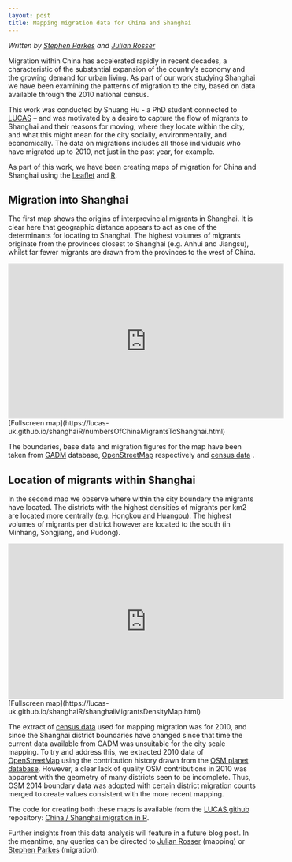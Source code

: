 ```yaml
---
layout: post
title: Mapping migration data for China and Shanghai
---
```

*Written by [Stephen Parkes](https://www.nottingham.ac.uk/geography/people/stephen.parkes) and [Julian Rosser](http://www.nottingham.ac.uk/engineering/people/julian.rosser)*

Migration within China has accelerated rapidly in recent decades, a characteristic of the substantial expansion of the country’s economy and the growing demand for urban living. As part of our work studying Shanghai we have been examining the patterns of migration to the city, based on data available through the 2010 national census. 
 
This work was conducted by Shuang Hu - a PhD student connected to [LUCAS](http://www.nottingham.ac.uk/research/groups/lucas/index.aspx) – and was motivated by a desire to capture the flow of migrants to Shanghai and their reasons for moving, where they locate within the city, and what this might mean for the city socially, environmentally, and economically. The data on migrations includes all those individuals who have migrated up to 2010, not just in the past year, for example.

As part of this work, we have been creating maps of migration for China and Shanghai using the [Leaflet](https://rstudio.github.io/leaflet/) and [R](https://www.r-project.org/). 

## Migration into Shanghai
 
The first map shows the origins of interprovincial migrants in Shanghai. It is clear here that geographic distance appears to act as one of the determinants for locating to Shanghai. The highest volumes of migrants originate from the provinces closest to Shanghai (e.g. Anhui and Jiangsu), whilst far fewer migrants are drawn from the provinces to the west of China. 


<div class="iframe-container">
    <iframe src="https://lucas-uk.github.io/shanghaiR/numbersOfChinaMigrantsToShanghai.html" height="315" width="560" allowfullscreen="" frameborder="0">
    </iframe>
</div>
[Fullscreen map](https://lucas-uk.github.io/shanghaiR/numbersOfChinaMigrantsToShanghai.html)


The boundaries, base data and migration figures for the map have been taken from [GADM](http://gadm.org/) database, [OpenStreetMap](http://openstreetmap.org) respectively and [census data](http://www.stats-sh.gov.cn/data/toTjnj.xhtml?y=2010) . 

## Location of migrants within Shanghai

In the second map we observe where within the city boundary the migrants have located. The districts with the highest densities of migrants per km2 are located more centrally (e.g. Hongkou and Huangpu). The highest volumes of migrants per district however are located to the south (in Minhang, Songjiang, and Pudong). 


<div class="iframe-container">
    <iframe src="https://lucas-uk.github.io/shanghaiR/shanghaiMigrantsDensityMap.html" height="315" width="560" allowfullscreen="" frameborder="0">
    </iframe>
</div>
[Fullscreen map](https://lucas-uk.github.io/shanghaiR/shanghaiMigrantsDensityMap.html)


The extract of [census data](http://www.stats-sh.gov.cn/data/toTjnj.xhtml?y=2010) used for mapping migration was for 2010, and since the Shanghai district boundaries have changed since that time the current data available from GADM was unsuitable for the city scale mapping. To try and address this, we extracted 2010 data of [OpenStreetMap](https://openstreetmap.org) using the contribution history drawn from the [OSM planet database](https://planet.openstreetmap.org/planet/full-history/). However, a clear lack of quality OSM contributions in 2010 was apparent with the geometry of many districts seen to be incomplete. Thus, OSM 2014 boundary data was adopted with certain district migration counts merged to create values consistent with the more recent mapping.

The code for creating both these maps is available from the [LUCAS github](https://github.com/lucas-uk/) repository: [China / Shanghai migration in R](https://github.com/lucas-uk/shanghaiR).

Further insights from this data analysis will feature in a future blog post. In the meantime, any queries can be directed to [Julian Rosser](http://www.nottingham.ac.uk/engineering/people/julian.rosser) (mapping) or [Stephen Parkes](https://www.nottingham.ac.uk/geography/people/stephen.parkes) (migration). 

